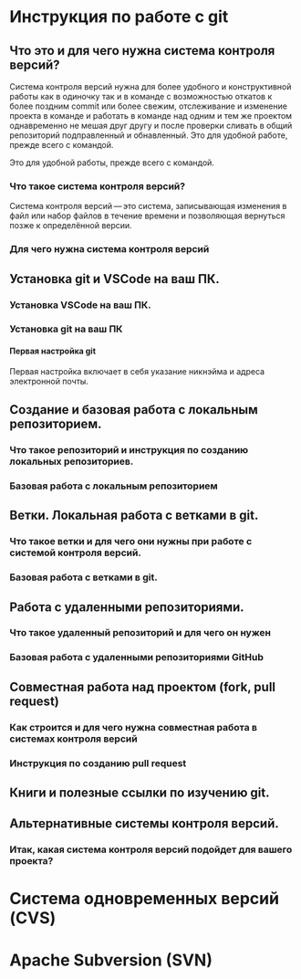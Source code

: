 # Инструкция по работе с git

## Что это и для чего нужна система контроля версий?
Система контроля версий нужна для более удобного и конструктивной работы как в одиночку так и в команде с возможностью откатов к более поздним  commit или более свежим, отслеживание и изменение проекта в команде и работать в команде над одним и тем же проектом однавременно не мешая друг другу и после проверки сливать в общий репозиторий подправленный и обнавленный.
Это для удобной работе, прежде всего с командой.

Это для удобной работы, прежде всего с командой.

### Что такое система контроля версий?
Система контроля версий — это система, записывающая изменения в файл или набор файлов в течение времени и позволяющая вернуться позже к определённой версии. 

### Для чего нужна система контроля версий

## Установка git и VSCode на ваш ПК.

### Установка VSCode на ваш ПК.

### Установка git на ваш ПК

#### Первая настройка git
Первая настройка включает в себя указание никнэйма и адреса электронной почты.

## Создание и базовая работа с локальным репозиторием.

### Что такое репозиторий и инструкция по созданию локальных репозиториев.

### Базовая работа с локальным репозиторием

## Ветки. Локальная работа с ветками в git.

### Что такое ветки и для чего они нужны при работе с системой контроля версий.

### Базовая работа с ветками в git.

## Работа с удаленными репозиториями.

### Что такое удаленный репозиторий и для чего он нужен

### Базовая работа с удаленными репозиториями GitHub

## Совместная работа над проектом (fork, pull request)

### Как строится и для чего нужна совместная работа в системах контроля версий

### Инструкция по созданию pull request

## Книги и полезные ссылки по изучению git.

## Альтернативные системы контроля версий.

### Итак, какая система контроля версий подойдет для вашего проекта?

# Система одновременных версий (CVS)

# Apache Subversion (SVN)

